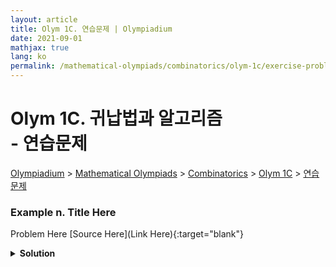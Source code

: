 ```yaml
---
layout: article
title: Olym 1C. 연습문제 | Olympiadium
date: 2021-09-01
mathjax: true
lang: ko
permalink: /mathematical-olympiads/combinatorics/olym-1c/exercise-problems/
---
```

# Olym 1C. 귀납법과 알고리즘 <br> <ssup> - 연습문제</ssup>

<a href="{{ site.homeurl }}">Olympiadium</a> > <a href="{{ site.homeurl }}mathematical-olympiads/">Mathematical Olympiads</a> > <a href="{{ site.homeurl }}mathematical-olympiads/combinatorics/">Combinatorics</a> > <a href="{{ site.homeurl }}mathematical-olympiads/combinatorics/olym-1c/">Olym 1C</a> > <a href="{{ site.homeurl }}mathematical-olympiads/combinatorics/olym-1c/exercise-problems/">연습문제</a>

### Example n. Title Here
<skyblueboard> Problem Here </skyblueboard>
[Source Here](Link Here){:target="blank"}
<pinkborder><details>
<summary><b>Solution</b></summary>
Solution Here. 
</details></pinkborder>

